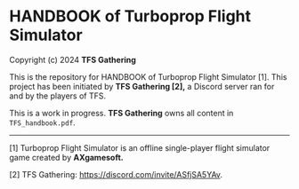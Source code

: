 # HANDBOOK of Turboprop Flight Simulator

Copyright (c) 2024 **TFS Gathering**

This is the repository for HANDBOOK of Turboprop Flight Simulator [1]. This project has been initiated by **TFS Gathering [2],** a Discord server ran for and by the players of TFS.

This is a work in progress. **TFS Gathering** owns all content in `TFS_handbook.pdf`.

---

[1] Turboprop Flight Simulator is an offline single-player flight simulator game created by **AXgamesoft.**

[2] TFS Gathering: https://discord.com/invite/ASfjSA5YAv.
